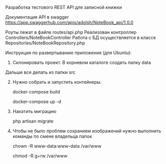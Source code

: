 Разработка тестового REST API для записной книжки

Документация API в swagger
https://app.swaggerhub.com/apis/adolsh/NoteBook_api/1.0.0

Роуты лежат в файле routes/api.php
Реализован контроллер Controllers/NoteBookController
Работа с БД осуществляется в классе Repositories/NoteBookRepository.php

Инструкция по развертыванию приложения (для Ubuntu):

1) Склонировать проект. В корневом каталоге создать папку data

Дальше все делать из папки src

2) Нужно собрать и запустить контейнеры.
  
    docker-compose build
    
    docker-compose up -d

3) Накатить миграцию
   
    php artisan migrate

4) Чтобы не было проблем сохранием изображений нужно выполнить команды по смене владельца папок
    
    chown -R www-data:www-data /var/www
    
    chmod -R g+rw /var/www
